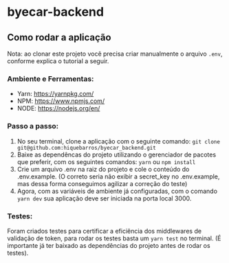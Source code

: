 # byecar-backend

## Como rodar a aplicação

Nota: ao clonar este projeto você precisa criar manualmente o arquivo `.env`, conforme explica o tutorial a seguir.

### Ambiente e Ferramentas:

- Yarn: https://yarnpkg.com/
- NPM: https://www.npmjs.com/
- NODE: https://nodejs.org/en/

### Passo a passo:

1. No seu terminal, clone a aplicação com o seguinte comando: `git clone git@github.com:hiquebarros/byecar_backend.git`
2. Baixe as dependêncas do projeto utilizando o gerenciador de pacotes que preferir, com os seguintes comandos:
   `yarn`
   ou
   `npm install`
3. Crie um arquivo .env na raiz do projeto e cole o conteúdo do .env.example. (O correto seria não exibir a secret_key no .env.example, mas dessa forma conseguimos agilizar a correção do teste)
4. Agora, com as variáveis de ambiente já configuradas, com o comando `yarn dev` sua aplicação deve ser iniciada na porta local 3000.

### Testes:

Foram criados testes para certificar a eficiência dos middlewares de validação de token, para rodar os testes basta um `yarn test` no terminal. (É importante já ter baixado as dependências do projeto antes de rodar os testes).
